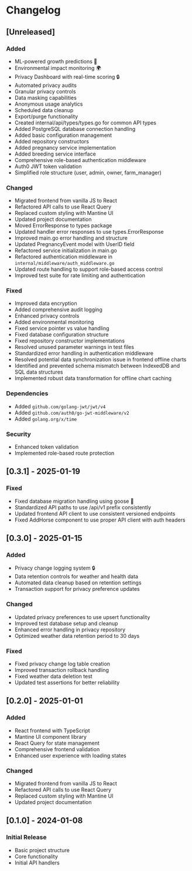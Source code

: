 # Changelog

## [Unreleased]

### Added

-   ML-powered growth predictions 🧠
-   Environmental impact monitoring 🌍
-   Privacy Dashboard with real-time scoring 🔒
-   Automated privacy audits
-   Granular privacy controls
-   Data masking capabilities
-   Anonymous usage analytics
-   Scheduled data cleanup
-   Export/purge functionality
-   Created internal/api/types/types.go for common API types
-   Added PostgreSQL database connection handling
-   Added basic configuration management
-   Added repository constructors
-   Added pregnancy service implementation
-   Added breeding service interface
-   Comprehensive role-based authentication middleware
-   Auth0 JWT token validation
-   Simplified role structure (user, admin, owner, farm_manager)

### Changed

-   Migrated frontend from vanilla JS to React
-   Refactored API calls to use React Query
-   Replaced custom styling with Mantine UI
-   Updated project documentation
-   Moved ErrorResponse to types package
-   Updated handler error responses to use types.ErrorResponse
-   Improved main.go error handling and structure
-   Updated PregnancyEvent model with UserID field
-   Refactored service initialization in main.go
-   Refactored authentication middleware in `internal/middleware/auth_middleware.go`
-   Updated route handling to support role-based access control
-   Improved test suite for rate limiting and authentication

### Fixed

-   Improved data encryption
-   Added comprehensive audit logging
-   Enhanced privacy controls
-   Added environmental monitoring
-   Fixed service pointer vs value handling
-   Fixed database configuration structure
-   Fixed repository constructor implementations
-   Resolved unused parameter warnings in test files
-   Standardized error handling in authentication middleware
-   Resolved potential data synchronization issue in frontend offline charts
-   Identified and prevented schema mismatch between IndexedDB and SQL data structures
-   Implemented robust data transformation for offline chart caching

### Dependencies
-   Added `github.com/golang-jwt/jwt/v4`
-   Added `github.com/auth0/go-jwt-middleware/v2`
-   Added `golang.org/x/time`

### Security
-   Enhanced token validation
-   Implemented role-based route protection

## [0.3.1] - 2025-01-19

### Fixed
- Fixed database migration handling using goose 🔧
- Standardized API paths to use /api/v1 prefix consistently
- Updated frontend API client to use consistent versioned endpoints
- Fixed AddHorse component to use proper API client with auth headers

## [0.3.0] - 2025-01-15

### Added
- Privacy change logging system 🔒
- Data retention controls for weather and health data
- Automated data cleanup based on retention settings
- Transaction support for privacy preference updates

### Changed
- Updated privacy preferences to use upsert functionality
- Improved test database setup and cleanup
- Enhanced error handling in privacy repository
- Optimized weather data retention period to 30 days

### Fixed
- Fixed privacy change log table creation
- Improved transaction rollback handling
- Fixed weather data deletion test
- Updated test assertions for better reliability

## [0.2.0] - 2025-01-01

### Added

-   React frontend with TypeScript
-   Mantine UI component library
-   React Query for state management
-   Comprehensive frontend validation
-   Enhanced user experience with loading states

### Changed

-   Migrated frontend from vanilla JS to React
-   Refactored API calls to use React Query
-   Replaced custom styling with Mantine UI
-   Updated project documentation

## [0.1.0] - 2024-01-08

### Initial Release

-   Basic project structure
-   Core functionality
-   Initial API handlers
